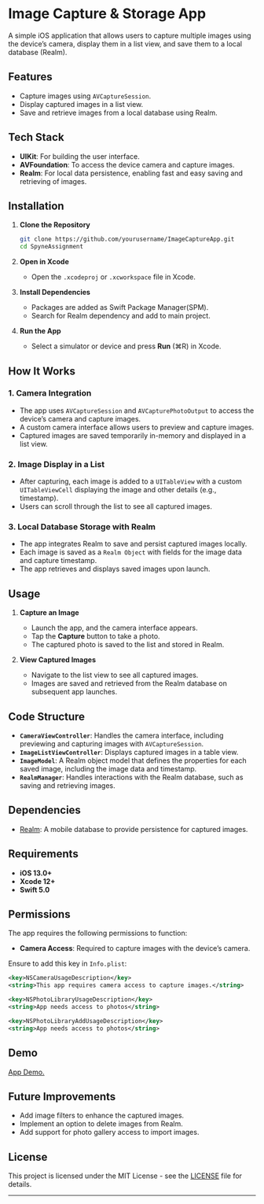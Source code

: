 # Image Capture & Storage App

A simple iOS application that allows users to capture multiple images using the device’s camera, display them in a list view, and save them to a local database (Realm).

## Features

- Capture images using `AVCaptureSession`.
- Display captured images in a list view.
- Save and retrieve images from a local database using Realm.

## Tech Stack

- **UIKit**: For building the user interface.
- **AVFoundation**: To access the device camera and capture images.
- **Realm**: For local data persistence, enabling fast and easy saving and retrieving of images.

## Installation

1. **Clone the Repository**
   ```bash
   git clone https://github.com/yourusername/ImageCaptureApp.git
   cd SpyneAssignment
   ```

2. **Open in Xcode**
   - Open the `.xcodeproj` or `.xcworkspace` file in Xcode.

3. **Install Dependencies**
   - Packages are added as Swift Package Manager(SPM). 
   - Search for Realm dependency and add to main project.

4. **Run the App**
   - Select a simulator or device and press **Run** (⌘R) in Xcode.

## How It Works

### 1. Camera Integration

- The app uses `AVCaptureSession` and `AVCapturePhotoOutput` to access the device’s camera and capture images.
- A custom camera interface allows users to preview and capture images.
- Captured images are saved temporarily in-memory and displayed in a list view.

### 2. Image Display in a List

- After capturing, each image is added to a `UITableView` with a custom `UITableViewCell` displaying the image and other details (e.g., timestamp).
- Users can scroll through the list to see all captured images.

### 3. Local Database Storage with Realm

- The app integrates Realm to save and persist captured images locally.
- Each image is saved as a `Realm Object` with fields for the image data and capture timestamp.
- The app retrieves and displays saved images upon launch.

## Usage

1. **Capture an Image**
   - Launch the app, and the camera interface appears.
   - Tap the **Capture** button to take a photo.
   - The captured photo is saved to the list and stored in Realm.

2. **View Captured Images**
   - Navigate to the list view to see all captured images.
   - Images are saved and retrieved from the Realm database on subsequent app launches.

## Code Structure

- **`CameraViewController`**: Handles the camera interface, including previewing and capturing images with `AVCaptureSession`.
- **`ImageListViewController`**: Displays captured images in a table view.
- **`ImageModel`**: A Realm object model that defines the properties for each saved image, including the image data and timestamp.
- **`RealmManager`**: Handles interactions with the Realm database, such as saving and retrieving images.

## Dependencies

- [Realm](https://realm.io/docs/swift/latest/): A mobile database to provide persistence for captured images.

## Requirements

- **iOS 13.0+**
- **Xcode 12+**
- **Swift 5.0**

## Permissions

The app requires the following permissions to function:

- **Camera Access**: Required to capture images with the device’s camera.

Ensure to add this key in `Info.plist`:

```xml
<key>NSCameraUsageDescription</key>
<string>This app requires camera access to capture images.</string>

<key>NSPhotoLibraryUsageDescription</key>
<string>App needs access to photos</string>

<key>NSPhotoLibraryAddUsageDescription</key>
<string>App needs access to photos</string>
```

## Demo

[App Demo.](https://drive.google.com/file/d/1xWC4dNn0OGsCOqRoq7tp6di_vrME9Mvd/view?usp=sharing)

## Future Improvements

- Add image filters to enhance the captured images.
- Implement an option to delete images from Realm.
- Add support for photo gallery access to import images.

## License

This project is licensed under the MIT License - see the [LICENSE](LICENSE) file for details.

---
